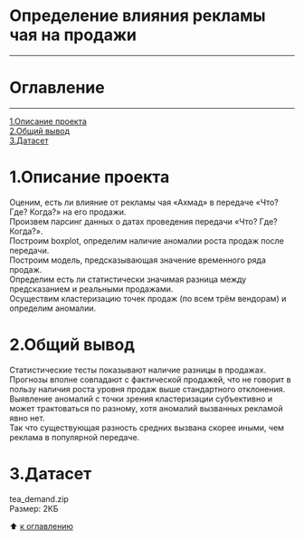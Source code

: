 # Определение влияния рекламы чая на продажи  
---------
# Оглавление  
----------  
[1.Описание проекта](https://github.com/PavelNovikov888/portfolio/tree/master/%D0%94%D0%B5%D1%82%D0%B5%D0%BA%D1%82%D0%B8%D1%80%D0%BE%D0%B2%D0%B0%D0%BD%D0%B8%D0%B5_%D0%B0%D0%BD%D0%BE%D0%BC%D0%B0%D0%BB%D0%B8%D0%B9#1%D0%BE%D0%BF%D0%B8%D1%81%D0%B0%D0%BD%D0%B8%D0%B5-%D0%BF%D1%80%D0%BE%D0%B5%D0%BA%D1%82%D0%B0)  
[2.Общий вывод](https://github.com/PavelNovikov888/portfolio/tree/master/%D0%94%D0%B5%D1%82%D0%B5%D0%BA%D1%82%D0%B8%D1%80%D0%BE%D0%B2%D0%B0%D0%BD%D0%B8%D0%B5_%D0%B0%D0%BD%D0%BE%D0%BC%D0%B0%D0%BB%D0%B8%D0%B9#2%D0%BE%D0%B1%D1%89%D0%B8%D0%B9-%D0%B2%D1%8B%D0%B2%D0%BE%D0%B4)  
[3.Датасет](https://github.com/PavelNovikov888/portfolio/tree/master/%D0%94%D0%B5%D1%82%D0%B5%D0%BA%D1%82%D0%B8%D1%80%D0%BE%D0%B2%D0%B0%D0%BD%D0%B8%D0%B5_%D0%B0%D0%BD%D0%BE%D0%BC%D0%B0%D0%BB%D0%B8%D0%B9#3%D0%B4%D0%B0%D1%82%D0%B0%D1%81%D0%B5%D1%82)   

# 1.Описание проекта  
Оценим, есть ли влияние от рекламы чая «Ахмад» в передаче «Что? Где? Когда?» на его продажи.  
Произвем парсинг данных о датах проведения передачи «Что? Где? Когда?».  
Построим boxplot, определим наличие аномалии роста продаж после передачи.  
Построим модель, предсказывающая значение временного ряда продаж.  
Определим есть ли статистически значимая разница между предсказанием и реальными продажами.  
  Осуществим кластеризацию точек продаж (по всем трём вендорам) и определим аномалии.    
# 2.Общий вывод  
Статистические тесты показывают наличие разницы в продажах.
Прогнозы вполне совпадают с фактической продажей, что не говорит в пользу наличия роста уровня продаж выше стандартного отклонения.  
Выявление аномалий с точки зрения кластеризации субъективно и может трактоваться по разному, хотя аномалий вызванных рекламой явно нет.   
Так что существующая разность средних вызвана скорее иными, чем реклама в популярной передаче.  
# 3.Датасет
tea_demand.zip  
Размер: 2КБ
 
:arrow_up: [к оглавлению](https://github.com/PavelNovikov888/portfolio/tree/master/%D0%94%D0%B5%D1%82%D0%B5%D0%BA%D1%82%D0%B8%D1%80%D0%BE%D0%B2%D0%B0%D0%BD%D0%B8%D0%B5_%D0%B0%D0%BD%D0%BE%D0%BC%D0%B0%D0%BB%D0%B8%D0%B9#%D0%BE%D0%B3%D0%BB%D0%B0%D0%B2%D0%BB%D0%B5%D0%BD%D0%B8%D0%B5)

